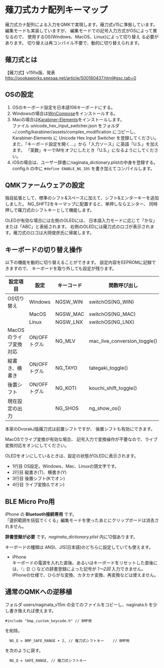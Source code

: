 # 薙刀式カナ配列キーマップ

薙刀式カナ配列による入力をQMKで実現します。薙刀式v15に準拠しています。
編集モードも実装していますが、
編集モードでの記号入力方式がOSによって異なるので、
使用するOS(Windows、MacOS、Linux)によって切り替え る必要があります。
切り替えは再コンパイル不要で、動的に切り替えられます。

## 薙刀式とは

【薙刀式】v15fix版、発表
http://oookaworks.seesaa.net/article/500180437.html#gsc.tab=0
## OSの設定

1. OSのキーボード設定を日本語106キーボードにする。
1. Windowsの場合は[WinCompose](http://wincompose.info/)をインストールする。
1. Macの場合は[Karabiner-Elements](https://karabiner-elements.pqrs.org/)をインストールします。  
ファイル unicode_hex_input_switcher.json をフォルダ ~/.config/karabiner/assets/complex_modification にコピーし、  
Karabiner-Elements に Unicode Hex Input Switcher を登録してください。  
また、「キーボード設定を開く...」から「入力ソース」に英語「U.S.」を加えます。
「英数」キーでIMをオフにしたとき「U.S.」になるようにしてください。  
1. iOSの場合は、ユーザー辞書にnaginata_dictionary.plistの中身を登録する。  
config.h の中に ``#define ENABLE_NG_IOS`` を書き加えてコンパイルします。

## QMKファームウェアの設定

独自拡張として、標準のシフト&スペースに加えて、シフト&エンターキーを追加しました。
NG_SHFT2をキーマップに配置すると、単押しならエンター、
同時押しで薙刀式のシフトキーとして機能します。

OLEDが有効な場合には左側のOLEDには、
日本語入力モードに応じて「かな」または「ABC」と表紙されます。
右側のOLEDには薙刀式のロゴが表示されます。薙刀式のロゴは大岡俊彦氏に帰属します。

## キーボードの切り替え操作

以下の機能を動的に切り替えることができます。
設定内容をEEPROMに記録できますので、
キーボードを取り外しても設定が残ります。

| 設定項目 | 設定 | キーコード | 関数呼び出し | 
|---|---|---|---|
| OS切り替え            | Windows  | NGSW_WIN  | switchOS(NG_WIN)  | 
|                       | MacOS    | NGSW_MAC  | switchOS(NG_MAC)  | 
|                       | Linux    | NGSW_LNX  | switchOS(NG_LNX)  | 
| MacOSのライブ変換対応 | ON/OFFトグル   | NG_MLV   | mac_live_conversion_toggle()  | 
| 縦書き、横書き        | ON/OFFトグル   | NG_TAYO    | tategaki_toggle()  | 
| 後置シフト            | ON/OFFトグル   | NG_KOTI  | kouchi_shift_toggle()  | 
| 現在設定の出力        |   | NG_SHOS   | ng_show_os()  | 

本家のDvorakJ版薙刀式は前置シフトですが、
後置シフトも有効にできます。

MacOSでライブ変換が有効な場合、
記号入力で変換操作が不要なので、ライブ変換対応をオンにしてください。

OLEDをオンにしているときは、設定の状態がOLEDに表示されます。
 * 1行目 OS設定。Windows、Mac、Linuxの頭文字です。
 * 2行目 縦書き(T)、横書き(Y)
 * 3行目 後置シフト(Kでオン)
 * 4行目 ライブ変換(Lでオン)

## BLE Micro Pro用
iPhone の __Bluetooth接続専用__ です。  
「選択範囲を括弧でくくる」編集モードを使ったあとにクリップボードは消去されません。

__辞書登録が必要__ です。_naginata_dictionary.plist_ 内に12個あります。

キーボードの種類は ANSI、JIS(日本語)のどちらに設定していても使えます。

* iPhone  
キーボードの電源を入れた直後、あるいはキーボードをリセットした直後には、```『』【】〇``` などの辞書登録によった記号が _1〜2回_ 入力できません。  
iPhoneの仕様で、ひらがな変換、カタカナ変換、再変換などは使えません。

## 通常のQMKへの逆移植
フォルダ users/naginata_v15m の全てのファイルをコピーし、naginata.h を少し書き換えれば使えます。

```
#include "bmp_custom_keycode.h" // BMP用
```
を削除。

```
  NG_Q = BMP_SAFE_RANGE + 2, // 薙刀式シフトキー    // BMP用
```
を次のように戻す。
```
  NG_Q = SAFE_RANGE, // 薙刀式シフトキー
```

